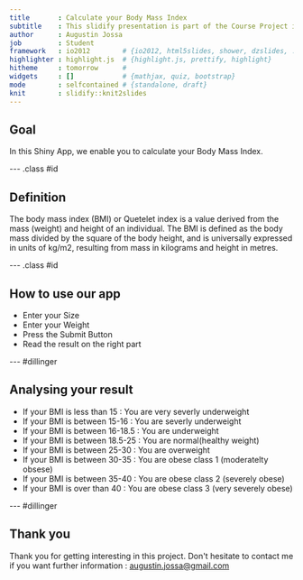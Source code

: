 ```yaml
---
title       : Calculate your Body Mass Index
subtitle    : This slidify presentation is part of the Course Project in the Data product Coursera class
author      : Augustin Jossa
job         : Student
framework   : io2012        # {io2012, html5slides, shower, dzslides, ...}
highlighter : highlight.js  # {highlight.js, prettify, highlight}
hitheme     : tomorrow      # 
widgets     : []            # {mathjax, quiz, bootstrap}
mode        : selfcontained # {standalone, draft}
knit        : slidify::knit2slides
---
```


## Goal

In this Shiny App, we enable you to calculate your Body Mass Index.

--- .class #id 

## Definition

The body mass index (BMI) or Quetelet index is a value derived from the mass (weight) and height of an individual. The BMI is defined as the body mass divided by the square of the body height, and is universally expressed in units of kg/m2, resulting from mass in kilograms and height in metres.

--- .class #id 

## How to use our app

- Enter your Size
- Enter your Weight
- Press the Submit Button
- Read the result on the right part

--- #dillinger

## Analysing your result
- If your BMI is less than 15 : You are very severly underweight
- If your BMI is between 15-16 : You are severly underweight
- If your BMI is between 16-18.5 : You are underweight
- If your BMI is between 18.5-25 : You are normal(healthy weight)
- If your BMI is between 25-30 : You are overweight
- If your BMI is between 30-35 : You are obese class 1 (moderatelty obsese)
- If your BMI is between 35-40 : You are obese class 2 (severely obese)
- If your BMI is over than 40 : You are obese class 3 (very severely obese)


--- #dillinger

## Thank you
Thank you for getting interesting in this project. 
Don't hesitate to contact me if you want further information : augustin.jossa@gmail.com
 
